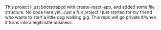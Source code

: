 This project I just bootstraped with create-react-app, and added some file structure.  No code here yet.  Just a fun project I just started for my friend who wants to start a little dog walking gig.  This repo will go private if/when it turns into a legitimate business.

